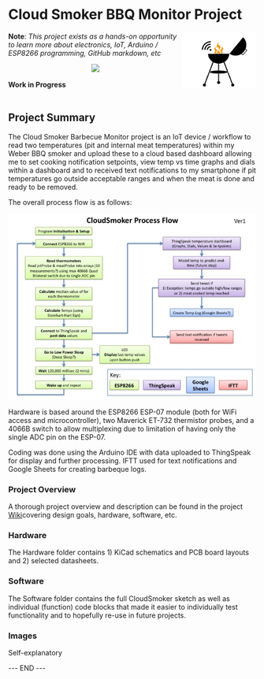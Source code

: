 # Cloud Smoker BBQ Monitor Project


<img style="float: right;" src="https://raw.githubusercontent.com/cwgstreet/Cloud-Smoker-BBQ-Monitor/master/Images/CloudSmoker%20Icon%20colour.jpg" width="150"/>


**Note**:  *This project exists as a hands-on opportunity to learn more about electronics, IoT, Arduino / ESP8266 programming, GitHub markdown, etc*

<p align="center">

<img src="https://upload.wikimedia.org/wikipedia/commons/c/c7/UnderConstruction.svg" width="150">

<br>

<b>Work in Progress</b><br>
<br>
 </p>
 


## Project Summary

The Cloud Smoker Barbecue Monitor project is an IoT device / workflow to read two temperatures (pit and internal meat temperatures) within my Weber BBQ smoker and upload these to a cloud based dashboard allowing me to set cooking notification setpoints, view temp vs time graphs and dials within a dashboard and to received text notifications to my smartphone if pit temperatures go outside acceptable ranges and when the meat is done and ready to be removed.

The overall process flow is as follows:


<img src="https://raw.githubusercontent.com/cwgstreet/Cloud-Smoker-BBQ-Monitor/master/Images/CloudSmoker%20Process%20Diagram.jpg"> 


Hardware is based around the ESP8266 ESP-07 module (both for WiFi access and microcontroller), two Maverick ET-732 thermistor probes, and a 4066B switch to allow multiplexing due to limitation of having only the single ADC pin on the ESP-07.

Coding was done using the Arduino IDE with data uploaded to ThingSpeak for display and further processing.  IFTT used for text notifications and Google Sheets for creating barbeque logs.


### Project Overview  ###

A thorough project overview and description can be found in the project [Wiki](https://github.com/cwgstreet/Cloud-Smoker-BBQ-Monitor/wiki)covering design goals, hardware, software, etc.


### Hardware ###

The Hardware folder contains 1) KiCad schematics and PCB board layouts and 2) selected datasheets.

### Software ###

The Software folder contains the full CloudSmoker sketch as well as individual (function) code blocks that made it easier to individually test functionality and to hopefully re-use in future projects.

### Images ###

Self-explanatory


--- END ---
